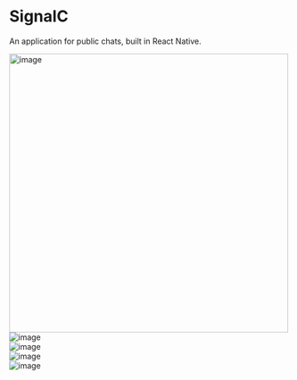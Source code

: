 # SignalC
<div class="w3-container">
  <p>An application for public chats, built in React Native.</p>

  <div class="w3-panel w3-card">
    <img height="500" width="500"  src="Images_App/Login.png" alt="image">
  </div>
  <div class="w3-panel w3-card-2">
   <img src="Images_App/Register.png" alt="image">
  </div>
  <div class="w3-panel w3-card-4">
   <img src="Images_App/ChannelList.png" alt="image">
  </div>
</div>
<div class="w3-panel w3-card">
   <img src="Images_App/ChatAddImage.png" alt="image">
  </div>
  <div class="w3-panel w3-card-2">
   <img src="Images_App/ChatMessages.png" alt="image">
  </div>
  <div class="w3-panel w3-card-4">
   
  </div>
</div>
